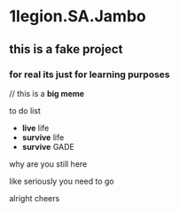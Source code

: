 # 1legion.SA.Jambo
## this is a **fake** project 
### for real its just for learning purposes

// this is a **big meme**


to do list 
- **live** life 
- **survive** life 
- **survive** GADE 


why are you still here

like seriously you need to go

alright cheers 

 